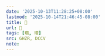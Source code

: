 ```yaml
---
date: '2025-10-13T11:28:25+08:00'
lastmod: '2025-10-14T21:46:45-08:00'
title: 󰝀
url: 󰝀
tags: [瓚, 瓚]
src: GHZR, DCCV
note:
---
```

